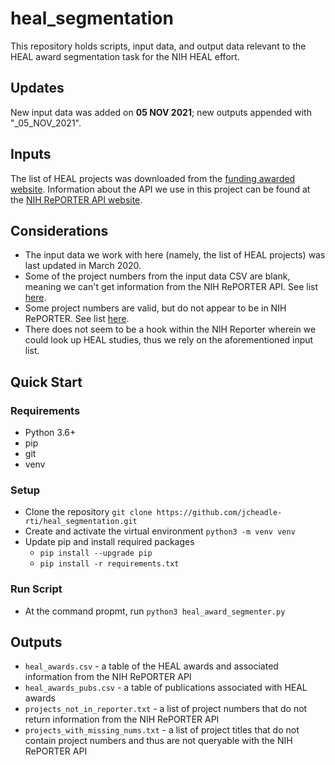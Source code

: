 # heal_segmentation

This repository holds scripts, input data, and output data relevant to the HEAL award segmentation task for the NIH HEAL effort.  

## Updates
New input data was added on **05 NOV 2021**; new outputs appended with "_05_NOV_2021".

## Inputs

The list of HEAL projects was downloaded from the [funding awarded website](https://heal.nih.gov/funding/awarded).
Information about the API we use in this project can be found at the [NIH RePORTER API website](https://api.reporter.nih.gov/).

## Considerations

- The input data we work with here (namely, the list of HEAL projects) was last updated in March 2020.
- Some of the project numbers from the input data CSV are blank, meaning we can't get information from the NIH RePORTER API.  See list [here](/outputs/projects_with_missing_nums.txt).
- Some project numbers are valid, but do not appear to be in NIH RePORTER.  See list [here](/outputs/projects_not_in_reporter.txt).
- There does not seem to be a hook within the NIH Reporter wherein we could look up HEAL studies, thus we rely on the aforementioned input list.

## Quick Start
### Requirements

- Python 3.6+
- pip
- git
- venv

### Setup

- Clone the repository `git clone https://github.com/jcheadle-rti/heal_segmentation.git`
- Create and activate the virtual environment `python3 -m venv venv`
- Update pip and install required packages
  - `pip install --upgrade pip`
  - `pip install -r requirements.txt`
  
### Run Script

- At the command propmt, run `python3 heal_award_segmenter.py`

## Outputs

- `heal_awards.csv` - a table of the HEAL awards and associated information from the NIH RePORTER API
- `heal_awards_pubs.csv` - a table of publications associated with HEAL awards
- `projects_not_in_reporter.txt` - a list of project numbers that do not return information from the NIH RePORTER API
- `projects_with_missing_nums.txt` - a list of project titles that do not contain project numbers and thus are not queryable with the NIH RePORTER API
